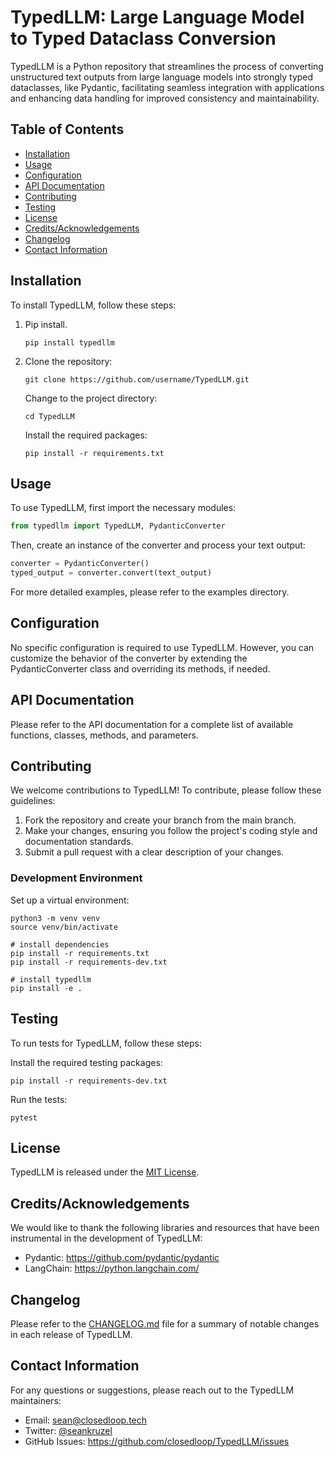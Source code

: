 # TypedLLM: Large Language Model to Typed Dataclass Conversion

TypedLLM is a Python repository that streamlines the process of converting unstructured text outputs from large language models into strongly typed dataclasses, like Pydantic, facilitating seamless integration with applications and enhancing data handling for improved consistency and maintainability.

## Table of Contents
- [Installation](#installation)
- [Usage](#usage)
- [Configuration](#configuration)
- [API Documentation](#api-documentation)
- [Contributing](#contributing)
- [Testing](#testing)
- [License](#license)
- [Credits/Acknowledgements](#creditsacknowledgements)
- [Changelog](#changelog)
- [Contact Information](#contact-information)

## Installation
To install TypedLLM, follow these steps:

1. Pip install.
    ```
    pip install typedllm
    ```

2. Clone the repository:
    ```
    git clone https://github.com/username/TypedLLM.git
    ```
    Change to the project directory:
    ```
    cd TypedLLM
    ```
    Install the required packages:
    ```
    pip install -r requirements.txt
    ```

## Usage
To use TypedLLM, first import the necessary modules:

```python
from typedllm import TypedLLM, PydanticConverter
```

Then, create an instance of the converter and process your text output:

```python
converter = PydanticConverter()
typed_output = converter.convert(text_output)
```

For more detailed examples, please refer to the examples directory.

## Configuration
No specific configuration is required to use TypedLLM. However, you can customize the behavior of the converter by extending the PydanticConverter class and overriding its methods, if needed.

## API Documentation
Please refer to the API documentation for a complete list of available functions, classes, methods, and parameters.

## Contributing
We welcome contributions to TypedLLM! To contribute, please follow these guidelines:

1. Fork the repository and create your branch from the main branch.
1. Make your changes, ensuring you follow the project's coding style and documentation standards.
1. Submit a pull request with a clear description of your changes.

### Development Environment

Set up a virtual environment:

    python3 -m venv venv
    source venv/bin/activate

    # install dependencies
    pip install -r requirements.txt
    pip install -r requirements-dev.txt

    # install typedllm
    pip install -e .


## Testing

To run tests for TypedLLM, follow these steps:

Install the required testing packages:
```
pip install -r requirements-dev.txt
```
Run the tests:
```
pytest
```

## License
TypedLLM is released under the [MIT License](LICENSE).

## Credits/Acknowledgements
We would like to thank the following libraries and resources that have been instrumental in the development of TypedLLM:

 * Pydantic: https://github.com/pydantic/pydantic
 * LangChain: https://python.langchain.com/

## Changelog
Please refer to the [CHANGELOG.md](CHANGELOG.md) file for a summary of notable changes in each release of TypedLLM.

## Contact Information
For any questions or suggestions, please reach out to the TypedLLM maintainers:

* Email: [sean@closedloop.tech](mailto:sean@closedloop.tech)
* Twitter: [@seankruzel](https://twitter.com/seankruzel)
* GitHub Issues: https://github.com/closedloop/TypedLLM/issues
